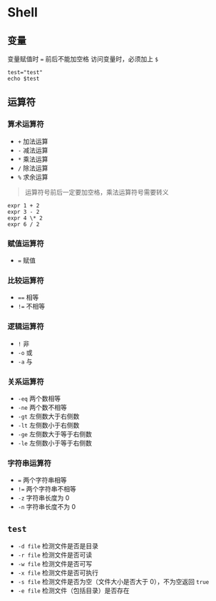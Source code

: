 # Shell

## 变量

变量赋值时 `=` 前后不能加空格
访问变量时，必须加上 `$`

```shell
test="test"
echo $test
```

## 运算符

### 算术运算符

- `+` 加法运算
- `-` 减法运算
- `*` 乘法运算
- `/` 除法运算
- `%` 求余运算

> 运算符号前后一定要加空格，乘法运算符号需要转义

```shell
expr 1 + 2
expr 3 - 2
expr 4 \* 2
expr 6 / 2
```

### 赋值运算符

- `=` 赋值

### 比较运算符

- `==` 相等
- `!=` 不相等

### 逻辑运算符

- `!` 非
- `-o` 或
- `-a` 与

### 关系运算符

- `-eq` 两个数相等
- `-ne` 两个数不相等
- `-gt` 左侧数大于右侧数
- `-lt` 左侧数小于右侧数
- `-ge` 左侧数大于等于右侧数
- `-le` 左侧数小于等于右侧数

### 字符串运算符

- `=` 两个字符串相等
- `!=` 两个字符串不相等
- `-z` 字符串长度为 0
- `-n` 字符串长度不为 0

## `test`

- `-d file` 检测文件是否是目录
- `-r file` 检测文件是否可读
- `-w file` 检测文件是否可写
- `-x file` 检测文件是否可执行
- `-s file` 检测文件是否为空（文件大小是否大于 0），不为空返回 `true`
- `-e file` 检测文件（包括目录）是否存在